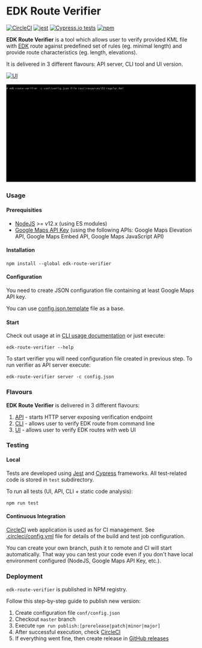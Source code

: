 # EDK Route Verifier

[![CircleCI](https://img.shields.io/circleci/project/github/cloudify-cosmo/cloudify-ui-components.svg?style=svg)](https://circleci.com/gh/cloudify-cosmo/cloudify-ui-components)
[![jest](https://img.shields.io/badge/tested_with-jest-99424f.svg)](https://github.com/facebook/jest)
[![Cypress.io tests](https://img.shields.io/badge/cypress.io-tests-green.svg?style=flat-square)](https://cypress.io)
[![npm](https://img.shields.io/npm/v/edk-route-verifier.svg?style=flat)](https://www.npmjs.com/package/edk-route-verifier)

**EDK Route Verifier** is a tool which allows user to verify provided KML file with [EDK](https://edk.org.pl) route against predefined set of rules (eg. minimal length) and provide route characteristics (eg. length, elevations).

It is delivered in 3 different flavours: API server, CLI tool and UI version.

[![UI](./docs/UI.gif)](docs/UI.md)

[![CLI](./docs/CLI.gif)](docs/CLI.md)

### Usage

#### Prerequisities
* [NodeJS](https://nodejs.org) >= v12.x (using ES modules)
* [Google Maps API Key](https://developers.google.com/maps/documentation/javascript/get-api-key) (using the following APIs: Google Maps Elevation API, Google Maps Embed API, Google Maps JavaScript API)

#### Installation
 
```shell script
npm install --global edk-route-verifier
```

#### Configuration

You need to create JSON configuration file containing at least Google Maps API key. 

You can use [config.json.template](conf/config.json.template) file as a base.


#### Start

Check out usage at in [CLI usage documentation](docs/USAGE.md) or just execute:
  
```shell script
edk-route-verifier --help
```

To start verifier you will need configuration file created in previous step. To run verifier as API server execute:

```shell script
edk-route-verifier server -c config.json
```

### Flavours

**EDK Route Verifier** is delivered in 3 different flavours: 

1. [API](docs/API.md) - starts HTTP server exposing verification endpoint 
2. [CLI](docs/CLI.md) - allows user to verify EDK route from command line
3. [UI](docs/UI.md) - allows user to verify EDK routes with web UI


### Testing

#### Local

Tests are developed using [Jest](https://jestjs.io/) and [Cypress](https://www.cypress.io/) frameworks. All test-related code is stored in `test` subdirectory.

To run all tests (UI, API, CLI + static code analysis):

```shell script
npm run test
```

#### Continuous Integration

[CircleCI](https://circleci.com/gh/edk-software/edk-route-verifier) web application is used as for CI management. See [.circleci/config.yml](.circleci/config.yml) file for details of the build and test job configuration.

You can create your own branch, push it to remote and CI will start automatically. That way you can test your code even if you don't have local environment configured (NodeJS, Google Maps API Key, etc.).

### Deployment

`edk-route-verifier` is published in NPM registry. 

Follow this step-by-step guide to publish new version:
1. Create configuration file `conf/config.json`
2. Checkout `master` branch
3. Execute `npm run publish:[prerelease|patch|minor|major]`
4. After successful execution, check [CircleCI](https://circleci.com/gh/edk-software/edk-route-verifier)
5. If everything went fine, then create release in [GitHub releases](https://github.com/edk-software/edk-route-verifier/tags)
